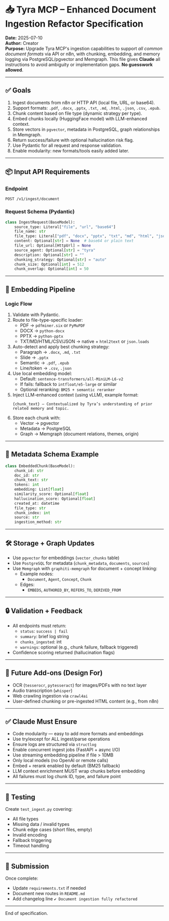 # 📥 Tyra MCP – Enhanced Document Ingestion Refactor Specification

**Date:** 2025-07-10  
**Author:** Creator  
**Purpose:** Upgrade Tyra MCP's ingestion capabilities to support *all common document formats* via API or n8n, with chunking, embedding, and memory logging via PostgreSQL/pgvector and Memgraph. This file gives **Claude** all instructions to avoid ambiguity or implementation gaps. **No guesswork allowed**.

---

## ✅ Goals

1. Ingest documents from n8n or HTTP API (local file, URL, or base64).
2. Support formats: `.pdf`, `.docx`, `.pptx`, `.txt`, `.md`, `.html`, `.json`, `.csv`, `.epub`.
3. Chunk content based on file type (dynamic strategy per type).
4. Embed chunks locally (HuggingFace model) with LLM-enhanced context.
5. Store vectors in `pgvector`, metadata in PostgreSQL, graph relationships in Memgraph.
6. Return success/failure with optional hallucination risk flag.
7. Use Pydantic for all request and response validation.
8. Enable modularity: new formats/tools easily added later.

---

## 📦 Input API Requirements

### Endpoint

```
POST /v1/ingest/document
```

### Request Schema (Pydantic)

```python
class IngestRequest(BaseModel):
    source_type: Literal["file", "url", "base64"]
    file_name: str
    file_type: Literal["pdf", "docx", "pptx", "txt", "md", "html", "json", "csv", "epub"]
    content: Optional[str] = None  # base64 or plain text
    file_url: Optional[HttpUrl] = None
    source_agent: Optional[str] = "tyra"
    description: Optional[str] = ""
    chunking_strategy: Optional[str] = "auto"
    chunk_size: Optional[int] = 512
    chunk_overlap: Optional[int] = 50
```

---

## 🧠 Embedding Pipeline

### Logic Flow

1. Validate with Pydantic.
2. Route to file-type-specific loader:
   - PDF → `pdfminer.six` or `PyMuPDF`
   - DOCX → `python-docx`
   - PPTX → `python-pptx`
   - TXT/MD/HTML/CSV/JSON → native + `html2text` or `json.loads`
3. Auto-detect and apply best chunking strategy:
   - Paragraph → `.docx`, `.md`, `.txt`
   - Slide → `.pptx`
   - Semantic → `.pdf`, `.epub`
   - Line/token → `.csv`, `.json`
4. Use local embedding model:
   - Default: `sentence-transformers/all-MiniLM-L6-v2`
   - If fails: fallback to `intfloat/e5-large` or similar
   - Optional reranking: `BM25 + semantic reranker`
5. Inject LLM-enhanced context (using vLLM), example format:
   ```
   {chunk_text} — Contextualized by Tyra’s understanding of prior related memory and topic.
   ```
6. Store each chunk with:
   - Vector → pgvector
   - Metadata → PostgreSQL
   - Graph → Memgraph (document relations, themes, origin)

---

## 🧾 Metadata Schema Example

```python
class EmbeddedChunk(BaseModel):
    chunk_id: str
    doc_id: str
    chunk_text: str
    tokens: int
    embedding: List[float]
    similarity_score: Optional[float]
    hallucination_score: Optional[float]
    created_at: datetime
    file_type: str
    chunk_index: int
    source: str
    ingestion_method: str
```

---

## 🛠 Storage + Graph Updates

- Use `pgvector` for embeddings (`vector_chunks` table)
- Use `PostgreSQL` for metadata (`chunk_metadata`, `documents`, `sources`)
- Use `Memgraph` with `graphiti-memgraph` for document + concept linking:
  - Example nodes:
    - `Document`, `Agent`, `Concept`, `Chunk`
  - Edges:
    - `EMBEDS`, `AUTHORED_BY`, `REFERS_TO`, `DERIVED_FROM`

---

## 🔒 Validation + Feedback

- All endpoints must return:
  - `status`: `success | fail`
  - `summary`: brief log string
  - `chunks_ingested`: int
  - `warnings`: optional (e.g., chunk failure, fallback triggered)
- Confidence scoring returned (hallucination flags)

---

## 🔁 Future Add-ons (Design For)

- OCR (`tesserocr`, `pytesseract`) for images/PDFs with no text layer
- Audio transcription (`whisper`)
- Web crawling ingestion via `crawl4ai`
- User-defined chunking or pre-ingested HTML content (e.g., from n8n)

---

## ✅ Claude Must Ensure

- Code modularity — easy to add more formats and embeddings
- Use try/except for ALL ingest/parse operations
- Ensure logs are structured via `structlog`
- Enable concurrent ingest jobs (FastAPI + async I/O)
- Use streaming embedding pipeline if file > 10MB
- Only local models (no OpenAI or remote calls)
- Embed + rerank enabled by default (BM25 fallback)
- LLM context enrichment MUST wrap chunks before embedding
- All failures must log chunk ID, type, and failure point

---

## 🧪 Testing

Create `test_ingest.py` covering:
- All file types
- Missing data / invalid types
- Chunk edge cases (short files, empty)
- Invalid encoding
- Fallback triggering
- Timeout handling

---

## 🚀 Submission

Once complete:
- Update `requirements.txt` if needed
- Document new routes in `README.md`
- Add changelog line `✔ Document ingestion fully refactored`

---

End of specification.
